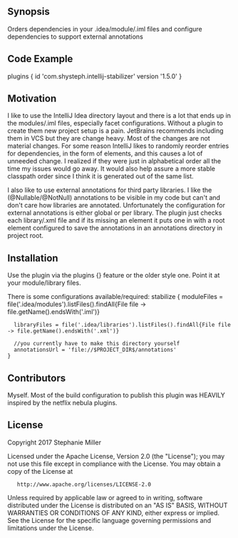 ## Synopsis

Orders dependencies in your .idea/module/.iml files and configure dependencies to support external annotations

## Code Example

plugins {
  id 'com.shysteph.intellij-stabilizer' version '1.5.0'
}
  
## Motivation

I like to use the IntelliJ Idea directory layout and there is a lot that ends up in the modules/.iml files, especially facet configurations.  Without a plugin to create them new project setup is a pain.  JetBrains recommends including them in VCS but they are change heavy.
Most of the changes are not material changes.  For some reason IntelliJ likes to randomly reorder entries for dependencies, in the form of <orderEntry> elements, and this causes a lot of unneeded change.
I realized if they were just in alphabetical order all the time my issues would go away.  It would also help assure a more stable classpath order since I think it is generated out of the same list.

I also like to use external annotations for third party libraries.  I like the (@Nullable/@NotNull) annotations to be visible in my code but can't and don't care how libraries are annotated.  Unfortunately the configuration for external annotations is either global or per library.
The plugin just checks each library/.xml file and if its missing an <ANNOTATIONS> element it puts one in with a root element configured to save the annotations in an annotations directory in project root.
## Installation

Use the plugin via the plugins {} feature or the older style one.
Point it at your module/library files.

There is some configurations available/required:
    stabilize {
      moduleFiles = file('.idea/modules').listFiles().findAll{File file -> file.getName().endsWith('.iml')}
      
      libraryFiles = file('.idea/libraries').listFiles().findAll{File file -> file.getName().endsWith('.xml')}
      
      //you currently have to make this directory yourself
      annotationsUrl = 'file://$PROJECT_DIR$/annotations'
    }
  
## Contributors

Myself.  Most of the build configuration to publish this plugin was HEAVILY inspired by the netflix nebula plugins.

## License

 Copyright 2017 Stephanie Miller

   Licensed under the Apache License, Version 2.0 (the "License");
   you may not use this file except in compliance with the License.
   You may obtain a copy of the License at

       http://www.apache.org/licenses/LICENSE-2.0

   Unless required by applicable law or agreed to in writing, software
   distributed under the License is distributed on an "AS IS" BASIS,
   WITHOUT WARRANTIES OR CONDITIONS OF ANY KIND, either express or implied.
   See the License for the specific language governing permissions and
   limitations under the License.

